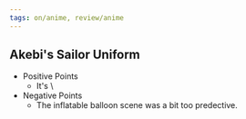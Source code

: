 ```yaml
---
tags: on/anime, review/anime
---
```

## Akebi's Sailor Uniform
- Positive Points
    - It's \
- Negative Points
    - The inflatable balloon scene was a bit too predective.